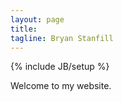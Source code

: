 ```yaml
---
layout: page
title: 
tagline: Bryan Stanfill
---
```

{% include JB/setup %}

Welcome to my website.

<!---
## Recent posts

An introduction to the  [`rotations`](http://cran.r-project.org/web/packages/rotations/index.html) package in R:

<ul class="posts">
  {% for post in site.posts %}
    <li><span>{{ post.date | date_to_string }}</span> &raquo; <a href="{{ BASE_PATH }}{{ post.url }}">{{ post.title }}</a></li>
  {% endfor %}
</ul>

--->

